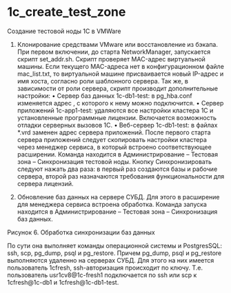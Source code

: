 # 1c_create_test_zone
Создание тестовой ноды 1С в VMWare

1.	Клонирование средствами VMware или восстановление из бэкапа.
При первом включении, до старта NetworkManager, запускается скрипт set_addr.sh. Скрипт проверяет MAC-адрес виртуальной машины. Если текущего MAC-адреса нет в конфигурационном файле mac_list.txt, то виртуальной машине присваивается новый IP-адрес и имя хоста, согласно роли шаблонного сервера. 
Так же, в зависимости от роли сервера, скрипт производит дополнительные настройки:
•	Сервер баз данных 1c-db1-test: в pg_hba.conf изменяется адрес , с которого к нему можно подключится. 
•	Сервер приложений 1c-app1-test: удаляются все настройки кластера 1С и установленные программные лицензии. Включается возможность отладки серверных вызовов 1С.
•	Веб-сервер 1c-db1-test: в файлах *.vrd заменен адрес сервера приложений.
После первого старта сервера приложений следует скопировать настройки кластера через менеджер сервиса, в который встроено соответствующее расширении. Команда находится в Администрирование – Тестовая зона – Синхронизация тестовой ноды. Кнопку Синхронизировать следуют нажать два раза: в первый раз создаются базы и рабочие сервера, второй раз назначаются требования функциональности для сервера лицензий.  
 
2.	Обновление баз данных на сервере СУБД. 
Для этого в расширение для менеджера сервиса встроена обработка. Команда запуска находится в Администрирование – Тестовая зона – Синхронизация баз данных. 
 
Рисунок 6. Обработка синхронизации баз данных
 
По сути она выполняет команды операционной системы и PostgresSQL: ssh, scp, pg_dump, psql и pg_restore. Причем pg_dump, psql и pg_restore выполняются удаленно на серверах СУБД. Для этого на них имеется пользователь 1cfresh, ssh-авторизация происходит по ключу. Т.е. пользователь usr1cv8@1c-fresh1 подключается по ssh или scp к 1cfresh@1c-db1 и 1cfresh@1c-db1-test.


